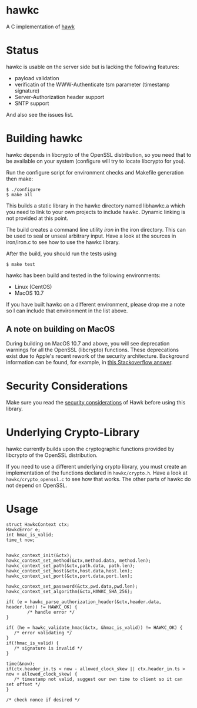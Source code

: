 hawkc
=====

A C implementation of [hawk](https://github.com/hueniverse/hawk)

Status
======

hawkc is usable on the server side but is lacking the following features:

- payload validation
- verificatin of the WWW-Authenticate tsm parameter (timestamp signature)
- Server-Authorization header support
- SNTP support

And also see the issues list.

Building hawkc
==============

hawkc depends in libcrypto of the OpenSSL distribution, so you need that to be
available on your system (configure will try to locate libcrypto for you).

Run the configure script for environment checks and Makefile generation then make:

    $ ./configure
    $ make all

This builds a static library in the hawkc directory named libhawkc.a which you
need to link to your own projects to include hawkc. Dynamic linking is not
provided at this point.

The build creates a command line utility _iron_ in the iron directory.
This can be used to seal or unseal arbitrary input. Have a look at the sources
in iron/iron.c to see how to use the hawkc library.

After the build, you should run the tests using

    $ make test


hawkc has been build and tested in the following environments:

* Linux (CentOS)
* MacOS 10.7

If you have built hawkc on a different environment, please drop me a note so I can
include that environment in the list above.


A note on building on MacOS
---------------------------
During building on MacOS 10.7 and above, you will see deprecation warnings for
all the OpenSSL (libcrypto) functions. These deprecations exist due to Apple's
recent rework of the security architecture. Background information can be
found, for example, in [this Stackoverflow answer](http://stackoverflow.com/a/7406994/267196).

Security Considerations
=======================

Make sure you read the [security considerations](https://github.com/hueniverse/hawk#security-considerations) of Hawk before using this library.


Underlying Crypto-Library
=========================

hawkc currently builds upon the cryptographic functions provided by libcrypto
of the OpenSSL distribution.

If you need to use a different underlying crypto library, you must create an
implementation of the functions declared in `hawkc/crypto.h`. Have a look at
`hawkc/crypto_openssl.c` to see how that works. The other parts of hawkc do not
depend on OpenSSL.

Usage
=====

    struct HawkcContext ctx;
    HawkcError e;
    int hmac_is_valid;
    time_t now;


    hawkc_context_init(&ctx);
    hawkc_context_set_method(&ctx,method.data, method.len);
    hawkc_context_set_path(&ctx,path.data, path.len);
    hawkc_context_set_host(&ctx,host.data,host.len);
    hawkc_context_set_port(&ctx,port.data,port.len);

    hawkc_context_set_password(&ctx,pwd.data,pwd.len);
    hawkc_context_set_algorithm(&ctx,HAWKC_SHA_256);

    if( (e = hawkc_parse_authorization_header(&ctx,header.data, header.len)) != HAWKC_OK) {
		    /* handle error */
    }

    if( (he = hawkc_validate_hmac(&ctx, &hmac_is_valid)) != HAWKC_OK) {
       /* error validating */
    }
    if(!hmac_is_valid) {
       /* signature is invalid */
    }

    time(&now);
    if(ctx.header_in.ts < now - allowed_clock_skew || ctx.header_in.ts > now + allowed_clock_skew) {
       /* timestamp not valid, suggest our own time to client so it can set offset */
    }

    /* check nonce if desired */




